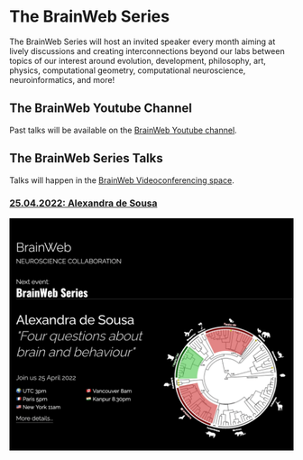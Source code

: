 # The BrainWeb Series

The BrainWeb Series will host an invited speaker every month aiming at lively discussions and creating interconnections beyond our labs between topics of our interest around evolution, development, philosophy, art, physics, computational geometry, computational neuroscience, neuroinformatics, and more!

## The BrainWeb Youtube Channel

Past talks will be available on the [BrainWeb Youtube channel](https://www.youtube.com/channel/UCcu7c8bn6mU1YtwnRK7gQwQ).


## The BrainWeb Series Talks

Talks will happen in the [BrainWeb Videoconferencing space](https://brain-web.github.io/videoconference).
### [**25.04.2022: Alexandra de Sousa**](https://brain-web.github.io/#events)

![AlexandraDeSousa](images/BrainWebSeries_1_AlexandraDeSousa.png)

<!-- <img src="./images/BrainWebSeries_1_AlexandraDeSousa.png" style="max-width:500px;"></img> -->

